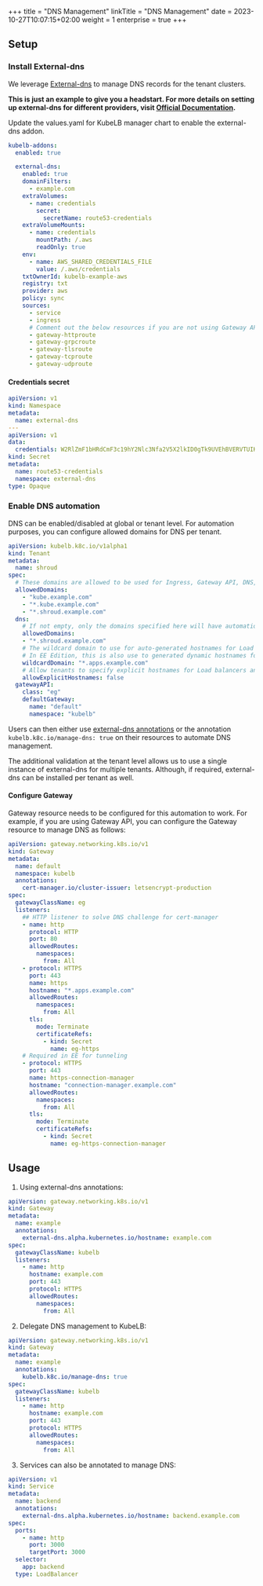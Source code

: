 +++
title = "DNS Management"
linkTitle = "DNS Management"
date = 2023-10-27T10:07:15+02:00
weight = 1
enterprise = true
+++

## Setup

### Install External-dns

We leverage [External-dns](https://bitnami.com/stack/external-dns/helm) to manage DNS records for the tenant clusters.

**This is just an example to give you a headstart. For more details on setting up external-dns for different providers, visit [Official Documentation](https://kubernetes-sigs.github.io/external-dns).**

Update the values.yaml for KubeLB manager chart to enable the external-dns addon.

```yaml
kubelb-addons:
  enabled: true

  external-dns:
    enabled: true
    domainFilters:
      - example.com
    extraVolumes:
      - name: credentials
        secret:
          secretName: route53-credentials
    extraVolumeMounts:
      - name: credentials
        mountPath: /.aws
        readOnly: true
    env:
      - name: AWS_SHARED_CREDENTIALS_FILE
        value: /.aws/credentials
    txtOwnerId: kubelb-example-aws
    registry: txt
    provider: aws
    policy: sync
    sources:
      - service
      - ingress
      # Comment out the below resources if you are not using Gateway API.
      - gateway-httproute
      - gateway-grpcroute
      - gateway-tlsroute
      - gateway-tcproute
      - gateway-udproute
```

#### Credentials secret

```yaml
apiVersion: v1
kind: Namespace
metadata:
  name: external-dns
---
apiVersion: v1
data:
  credentials: W2RlZmF1bHRdCmF3c19hY2Nlc3Nfa2V5X2lkID0gTk9UVEhBVERVTUIKYXdzX3NlY3JldF9hY2Nlc3Nfa2V5ID0gTUFZQkVJVFNBU0VDUkVU
kind: Secret
metadata:
  name: route53-credentials
  namespace: external-dns
type: Opaque
```

### Enable DNS automation

DNS can be enabled/disabled at global or tenant level. For automation purposes, you can configure allowed domains for DNS per tenant.

```yaml
apiVersion: kubelb.k8c.io/v1alpha1
kind: Tenant
metadata:
  name: shroud
spec:
  # These domains are allowed to be used for Ingress, Gateway API, DNS, and certs.
  allowedDomains:
    - "kube.example.com"
    - "*.kube.example.com"
    - "*.shroud.example.com"
  dns:
    # If not empty, only the domains specified here will have automation for DNS. Everything else will be ignored.
    allowedDomains:
    - "*.shroud.example.com"
    # The wildcard domain to use for auto-generated hostnames for Load balancers
    # In EE Edition, this is also use to generated dynamic hostnames for tunnels.
    wildcardDomain: "*.apps.example.com"
    # Allow tenants to specify explicit hostnames for Load balancers and tunnels(in EE Edition)
    allowExplicitHostnames: false
  gatewayAPI:
    class: "eg"
    defaultGateway:
      name: "default"
      namespace: "kubelb"
```

Users can then either use [external-dns annotations](https://github.com/kubernetes-sigs/external-dns/blob/master/docs/annotations/annotations.md) or the annotation `kubelb.k8c.io/manage-dns: true` on their resources to automate DNS management.

The additional validation at the tenant level allows us to use a single instance of external-dns for multiple tenants. Although, if required, external-dns can be installed per tenant as well.

#### Configure Gateway

Gateway resource needs to be configured for this automation to work. For example, if you are using Gateway API, you can configure the Gateway resource to manage DNS as follows:

```yaml
apiVersion: gateway.networking.k8s.io/v1
kind: Gateway
metadata:
  name: default
  namespace: kubelb
  annotations:
    cert-manager.io/cluster-issuer: letsencrypt-production
spec:
  gatewayClassName: eg
  listeners:
    ## HTTP listener to solve DNS challenge for cert-manager
    - name: http
      protocol: HTTP
      port: 80
      allowedRoutes:
        namespaces:
          from: All
    - protocol: HTTPS
      port: 443
      name: https
      hostname: "*.apps.example.com"
      allowedRoutes:
        namespaces:
          from: All
      tls:
        mode: Terminate
        certificateRefs:
          - kind: Secret
            name: eg-https
    # Required in EE for tunneling
    - protocol: HTTPS
      port: 443
      name: https-connection-manager
      hostname: "connection-manager.example.com"
      allowedRoutes:
        namespaces:
          from: All
      tls:
        mode: Terminate
        certificateRefs:
          - kind: Secret
            name: eg-https-connection-manager
```

## Usage

1. Using external-dns annotations:

```yaml
apiVersion: gateway.networking.k8s.io/v1
kind: Gateway
metadata:
  name: example
  annotations:
    external-dns.alpha.kubernetes.io/hostname: example.com
spec:
  gatewayClassName: kubelb
  listeners:
    - name: http
      hostname: example.com
      port: 443
      protocol: HTTPS
      allowedRoutes:
        namespaces:
          from: All
```

2. Delegate DNS management to KubeLB:

```yaml
apiVersion: gateway.networking.k8s.io/v1
kind: Gateway
metadata:
  name: example
  annotations:
    kubelb.k8c.io/manage-dns: true
spec:
  gatewayClassName: kubelb
  listeners:
    - name: http
      hostname: example.com
      port: 443
      protocol: HTTPS
      allowedRoutes:
        namespaces:
          from: All
```

3. Services can also be annotated to manage DNS:

```yaml
apiVersion: v1
kind: Service
metadata:
  name: backend
  annotations:
    external-dns.alpha.kubernetes.io/hostname: backend.example.com
spec:
  ports:
    - name: http
      port: 3000
      targetPort: 3000
  selector:
    app: backend
  type: LoadBalancer
```

